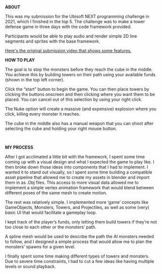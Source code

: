 <p><strong>ABOUT</strong></p>

<p>This was my submission for the Ubisoft NEXT programming challenge in 2021, which I finished in the top 5. The challenge was to make a tower defense game in three days with the code framework provided.</p>

<p>Participants would be able to play audio and render simple 2D line segments and sprites with the base framework.</p>

<p><a href=https://youtu.be/XeJfRavezX8>Here's the original submission video that shows some features.</a></p>

<p><strong>HOW TO PLAY</strong></p>

<p>The goal is to stop the monsters before they reach the cube in the middle. You achieve this by building towers on their path using your available funds (shown in the top left corner).</p>

<p>Click the &ldquo;start&rdquo; button to begin the game. You can then place towers by clicking the buttons onscreen and then clicking where you want them to be placed. You can cancel out of this selection by using your right click.</p>

<p>The Nuke option will create a massive (and expensive) explosion where you click, killing every monster it reaches.</p>

<p>The cube in the middle also has a manual weapon that you can shoot after selecting the cube and holding your right mouse button.</p>

<p>&nbsp;</p>

<p><strong>MY PROCESS</strong></p>

<p>After I got acclimated a little bit with the framework, I spent some time coming up with a visual design and what I expected the game to play like. I then broke down those ideas into components that I had to implement. I wanted it to stand out visually, so I spent some time building a compatible asset pipeline that allowed me to create my assets in blender and import them in as .Obj files. This access to more visual data allowed me to implement a simple vertex animation framework that would blend between different poses of the same mesh to create motion.</p>

<p>The rest was relatively simple. I implemented more &lsquo;game&rsquo; concepts like GameObjects, Monsters, Towers, and Projectiles, as well as some (very) basic UI that would facilitate a gameplay loop.</p>

<p>I kept track of the player&rsquo;s funds, only letting them build towers if they&rsquo;re not too close to each other or the monsters&rsquo; path.</p>

<p>A spline mesh would be used to describe the path the AI monsters needed to follow, and I designed a simple process that would allow me to plan the monsters&rsquo; spawns for a given level.</p>

<p>I finally spent some time making different types of towers and monsters. Due to severe time constraints, I had to cut a few ideas like having multiple levels or sound playback.</p>
